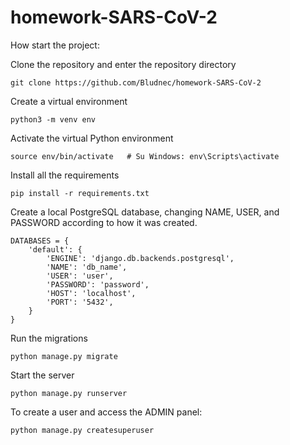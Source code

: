 # homework-SARS-CoV-2
How start the project:

Clone the repository and enter the repository directory
```
git clone https://github.com/Bludnec/homework-SARS-CoV-2
```
Create a virtual environment
```
python3 -m venv env
```
Activate the virtual Python environment
```
source env/bin/activate   # Su Windows: env\Scripts\activate
```
Install all the requirements
```
pip install -r requirements.txt
```

Create a local PostgreSQL database, changing NAME, USER, and PASSWORD according to how it was created.
```
DATABASES = {
    'default': {
        'ENGINE': 'django.db.backends.postgresql',
        'NAME': 'db_name',
        'USER': 'user',
        'PASSWORD': 'password',
        'HOST': 'localhost',
        'PORT': '5432',
    }
}
```
Run the migrations
```
python manage.py migrate
```
Start the server
```
python manage.py runserver
```
To create a user and access the ADMIN panel:
```
python manage.py createsuperuser
```
